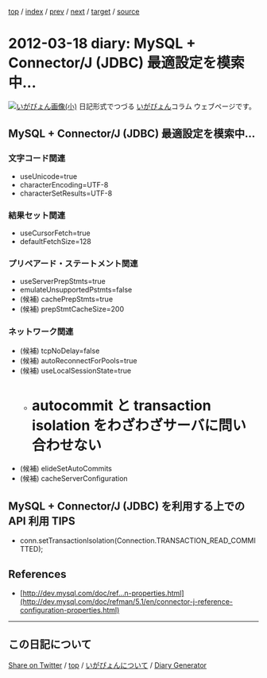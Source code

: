 [top](https://igapyon.github.io/diary/) 
 / [index](https://igapyon.github.io/diary/2012/index.html) 
 / [prev](https://igapyon.github.io/diary/2012/ig120316.html) 
 / [next](https://igapyon.github.io/diary/2012/ig120406.html) 
 / [target](https://igapyon.github.io/diary/2012/ig120318.html) 
 / [source](https://github.com/igapyon/diary/blob/gh-pages/2012/ig120318.html.src.md) 

2012-03-18 diary: MySQL + Connector/J (JDBC) 最適設定を模索中...
=====================================================================================================
[![いがぴょん画像(小)](https://igapyon.github.io/diary/images/iga200306s.jpg "いがぴょん")](https://igapyon.github.io/diary/memo/memoigapyon.html) 日記形式でつづる [いがぴょん](https://igapyon.github.io/diary/memo/memoigapyon.html)コラム ウェブページです。

## MySQL + Connector/J (JDBC) 最適設定を模索中...


### 文字コード関連


* useUnicode=true
* characterEncoding=UTF-8
* characterSetResults=UTF-8


### 結果セット関連


* useCursorFetch=true
* defaultFetchSize=128


### プリペアード・ステートメント関連


* useServerPrepStmts=true
* emulateUnsupportedPstmts=false
* (候補) cachePrepStmts=true
* (候補) prepStmtCacheSize=200


### ネットワーク関連


* (候補) tcpNoDelay=false
* (候補) autoReconnectForPools=true
* (候補) useLocalSessionState=true
  * # autocommit と transaction isolation をわざわざサーバに問い合わせない
* (候補) elideSetAutoCommits
* (候補) cacheServerConfiguration



## MySQL + Connector/J (JDBC) を利用する上での API 利用 TIPS


* conn.setTransactionIsolation(Connection.TRANSACTION_READ_COMMITTED);



## References


* [http://dev.mysql.com/doc/ref...n-properties.html](http://dev.mysql.com/doc/refman/5.1/en/connector-j-reference-configuration-properties.html)



----------------------------------------------------------------------------------------------------

## この日記について

[Share on Twitter](https://twitter.com/intent/tweet?hashtags=igapyon%2Cdiary%2C%E3%81%84%E3%81%8C%E3%81%B4%E3%82%87%E3%82%93&text=MySQL+%2B+Connector%2FJ+%28JDBC%29+%E6%9C%80%E9%81%A9%E8%A8%AD%E5%AE%9A%E3%82%92%E6%A8%A1%E7%B4%A2%E4%B8%AD...&url=https%3A%2F%2Figapyon.github.io%2Fdiary%2F2012%2Fig120318.html) / [top](https://igapyon.github.io/diary/) / [いがぴょんについて](https://igapyon.github.io/diary/memo/memoigapyon.html) / [Diary Generator](https://github.com/igapyon/igapyonv3)

